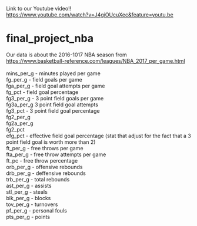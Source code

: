Link to our Youtube video!! <br>
https://www.youtube.com/watch?v=J4giOUcuXec&feature=youtu.be <br>
# final_project_nba<br>
Our data is about the 2016-1017 NBA season from <br>
https://www.basketball-reference.com/leagues/NBA_2017_per_game.html<br>
<br>
mins_per_g - minutes played per game <br>
fg_per_g - field goals per game<br>
fga_per_g - field goal attempts per game<br>
fg_pct - field goal percentage <br>
fg3_per_g - 3 point field goals per game <br>
fg3a_per_g 3 point field goal attempts <br>
fg3_pct - 3 point field goal percentage<br>
fg2_per_g <br>
fg2a_per_g <br>
fg2_pct <br>
efg_pct - effective field goal percentage (stat that adjust for the fact that a 3 point field goal is worth more than 2)<br>
ft_per_g - free throws per game<br>
fta_per_g - free throw attempts per game <br>
ft_pc - free throw percentage <br>
orb_per_g - offensive rebounds <br>
drb_per_g - deffensive rebounds<br>
trb_per_g - total rebounds <br>
ast_per_g - assists <br>
stl_per_g - steals <br>
blk_per_g - blocks <br>
tov_per_g - turnovers <br>
pf_per_g - personal fouls<br>
pts_per_g - points <br>
